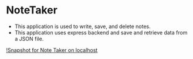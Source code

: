 # NoteTaker

* This application is used to write, save, and delete notes.
* This application uses express backend and save and retrieve data from a JSON file.

[!Snapshot for Note Taker on localhost](chrome-extension://mmeijimgabbpbgpdklnllpncmdofkcpn/ng/app/app.html#/files/a517f403-5dbc-414c-y66a-ebb6365a9aa8)

